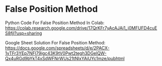 # False Position Method

Python Code For False Position Method In Colab: https://colab.research.google.com/drive/17QrKFr7yAcAJAi1_j0MFUFD4cuES8fjI?usp=sharing

Google Sheet Solution For False Position Method: https://docs.google.com/spreadsheets/d/e/2PACX-1vTFr3YEp7NFI79igc43K9tV0Pwt2tegh3DGelQW-Qx4uRGd9bYkT4xSdWFNrWUs21tNlxYAiUYc1mze/pubhtml
